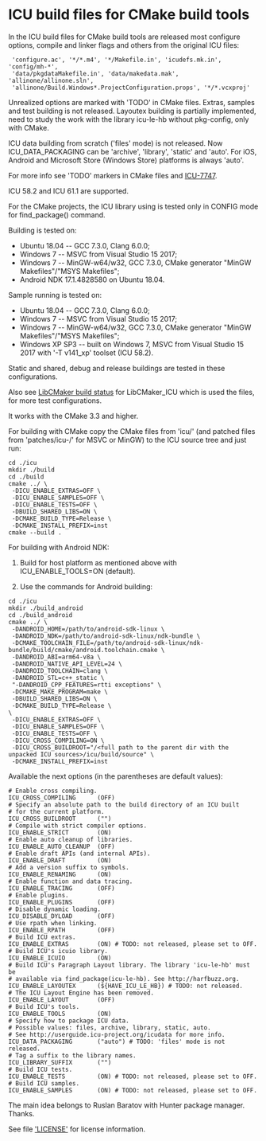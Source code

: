 # ICU build files for CMake build tools

In the ICU build files for CMake build tools are released most configure
options, compile and linker flags and others from the original ICU files:

```
 'configure.ac', '*/*.m4', '*/Makefile.in', 'icudefs.mk.in', 'config/mh-*',
 'data/pkgdataMakefile.in', 'data/makedata.mak', 'allinone/allinone.sln',
 'allinone/Build.Windows*.ProjectConfiguration.props', '*/*.vcxproj'
```

Unrealized options are marked with 'TODO' in CMake files.
Extras, samples and test building is not released.
Layoutex building is partially implemented, need to study the work with
the library icu-le-hb without pkg-config, only with CMake.

ICU data building from scratch ('files' mode) is not released.
Now ICU_DATA_PACKAGING can be 'archive', 'library', 'static' and 'auto'.
For iOS, Android and Microsoft Store (Windows Store) platforms is always 'auto'.

For more info see 'TODO' markers in CMake files and [ICU-7747](https://unicode-org.atlassian.net/browse/ICU-7747).

ICU 58.2 and ICU 61.1 are supported.

For the CMake projects, the ICU library using is tested only in CONFIG mode
for find_package() command.

Building is tested on:
- Ubuntu 18.04 -- GCC 7.3.0, Clang 6.0.0;
- Windows 7 -- MSVC from Visual Studio 15 2017;
- Windows 7 -- MinGW-w64/w32, GCC 7.3.0,
               CMake generator "MinGW Makefiles"/"MSYS Makefiles";
- Android NDK 17.1.4828580 on Ubuntu 18.04.

Sample running is tested on:
- Ubuntu 18.04 -- GCC 7.3.0, Clang 6.0.0;
- Windows 7 -- MSVC from Visual Studio 15 2017;
- Windows 7 -- MinGW-w64/w32, GCC 7.3.0,
               CMake generator "MinGW Makefiles"/"MSYS Makefiles";
- Windows XP SP3 -- built on Windows 7, MSVC from Visual Studio 15 2017
                    with '-T v141_xp' toolset (ICU 58.2).

Static and shared, debug and release buildings are tested in these
configurations.

Also see [LibCMaker build status](https://github.com/LibCMaker/LibCMaker#build-status) for LibCMaker_ICU which is used the files, for more test configurations.

It works with the CMake 3.3 and higher.

For building with CMake copy the CMake files from 'icu/'
(and patched files from 'patches/icu-<version>/' for MSVC or MinGW)
to the ICU source tree and just run:

```
cd ./icu
mkdir ./build
cd ./build
cmake ../ \
 -DICU_ENABLE_EXTRAS=OFF \
 -DICU_ENABLE_SAMPLES=OFF \
 -DICU_ENABLE_TESTS=OFF \
 -DBUILD_SHARED_LIBS=ON \
 -DCMAKE_BUILD_TYPE=Release \
 -DCMAKE_INSTALL_PREFIX=inst
cmake --build .
```

For building with Android NDK:

1. Build for host platform as mentioned above with
   ICU_ENABLE_TOOLS=ON (default).

2. Use the commands for Android building:

```
cd ./icu
mkdir ./build_android
cd ./build_android
cmake ../ \
 -DANDROID_HOME=/path/to/android-sdk-linux \
 -DANDROID_NDK=/path/to/android-sdk-linux/ndk-bundle \
 -DCMAKE_TOOLCHAIN_FILE=/path/to/android-sdk-linux/ndk-bundle/build/cmake/android.toolchain.cmake \
 -DANDROID_ABI=arm64-v8a \
 -DANDROID_NATIVE_API_LEVEL=24 \
 -DANDROID_TOOLCHAIN=clang \
 -DANDROID_STL=c++_static \
 "-DANDROID_CPP_FEATURES=rtti exceptions" \
 -DCMAKE_MAKE_PROGRAM=make \
 -DBUILD_SHARED_LIBS=ON \
 -DCMAKE_BUILD_TYPE=Release \
\
 -DICU_ENABLE_EXTRAS=OFF \
 -DICU_ENABLE_SAMPLES=OFF \
 -DICU_ENABLE_TESTS=OFF \
 -DICU_CROSS_COMPILING=ON \
 -DICU_CROSS_BUILDROOT="/<full path to the parent dir with the unpacked ICU sources>/icu/build/source" \
 -DCMAKE_INSTALL_PREFIX=inst
```

Available the next options (in the parentheses are default values):

```
# Enable cross compiling.
ICU_CROSS_COMPILING      (OFF)
# Specify an absolute path to the build directory of an ICU built
# for the current platform.
ICU_CROSS_BUILDROOT      ("")
# Compile with strict compiler options.
ICU_ENABLE_STRICT        (ON)
# Enable auto cleanup of libraries.
ICU_ENABLE_AUTO_CLEANUP  (OFF)
# Enable draft APIs (and internal APIs).
ICU_ENABLE_DRAFT         (ON)
# Add a version suffix to symbols.
ICU_ENABLE_RENAMING      (ON)
# Enable function and data tracing.
ICU_ENABLE_TRACING       (OFF)
# Enable plugins.
ICU_ENABLE_PLUGINS       (OFF)
# Disable dynamic loading.
ICU_DISABLE_DYLOAD       (OFF)
# Use rpath when linking.
ICU_ENABLE_RPATH         (OFF)
# Build ICU extras.
ICU_ENABLE_EXTRAS        (ON) # TODO: not released, please set to OFF.
# Build ICU's icuio library.
ICU_ENABLE_ICUIO         (ON)
# Build ICU's Paragraph Layout library. The library 'icu-le-hb' must be
# available via find_package(icu-le-hb). See http://harfbuzz.org.
ICU_ENABLE_LAYOUTEX      (${HAVE_ICU_LE_HB}) # TODO: not released.
# The ICU Layout Engine has been removed.
ICU_ENABLE_LAYOUT        (OFF)
# Build ICU's tools.
ICU_ENABLE_TOOLS         (ON)
# Specify how to package ICU data.
# Possible values: files, archive, library, static, auto.
# See http://userguide.icu-project.org/icudata for more info.
ICU_DATA_PACKAGING       ("auto") # TODO: 'files' mode is not released.
# Tag a suffix to the library names.
ICU_LIBRARY_SUFFIX       ("")
# Build ICU tests.
ICU_ENABLE_TESTS         (ON) # TODO: not released, please set to OFF.
# Build ICU samples.
ICU_ENABLE_SAMPLES       (ON) # TODO: not released, please set to OFF.
```

The main idea belongs to Ruslan Baratov with Hunter package manager. Thanks.

See file ['LICENSE'](/LICENSE) for license information.

